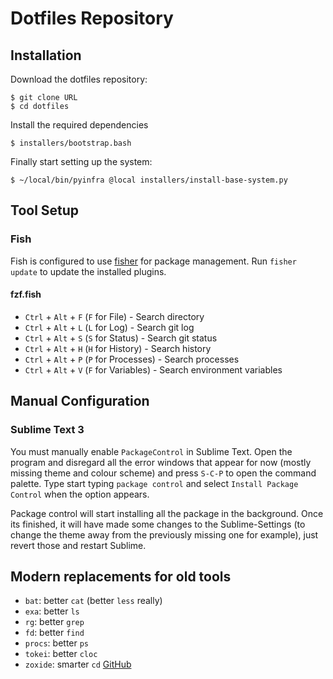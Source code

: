 # Dotfiles Repository

## Installation

Download the dotfiles repository:

``` console
$ git clone URL
$ cd dotfiles
```

Install the required dependencies

``` console
$ installers/bootstrap.bash
```

Finally start setting up the system:

``` console
$ ~/local/bin/pyinfra @local installers/install-base-system.py
```

## Tool Setup

### Fish

Fish is configured to use [fisher](https://github.com/jorgebucaran/fisher) for package management. Run `fisher update` to update the installed plugins.

#### fzf.fish

- `Ctrl` + `Alt` + `F` (`F` for File) - Search directory
- `Ctrl` + `Alt` + `L` (`L` for Log) - Search git log
- `Ctrl` + `Alt` + `S` (`S` for Status) - Search git status
- `Ctrl` + `Alt` + `H` (`H` for History) - Search history
- `Ctrl` + `Alt` + `P` (`P` for Processes) - Search processes
- `Ctrl` + `Alt` + `V` (`F` for Variables) - Search environment variables


## Manual Configuration

### Sublime Text 3

You must manually enable `PackageControl` in Sublime Text. Open the program and disregard all the error windows that appear for now (mostly missing theme and colour scheme) and press `S-C-P` to open the command palette. Type start typing `package control` and select `Install Package Control` when the option appears.

Package control will start installing all the package in the background. Once its finished, it will have made some changes to the Sublime-Settings (to change the theme away from the previously missing one for example), just revert those and restart Sublime.

## Modern replacements for old tools

- `bat`: better `cat` (better `less` really)
- `exa`: better `ls`
- `rg`: better `grep`
- `fd`: better `find`
- `procs`: better `ps`
- `tokei`: better `cloc`
- `zoxide`: smarter `cd` [GitHub](https://github.com/ajeetdsouza/zoxide)
